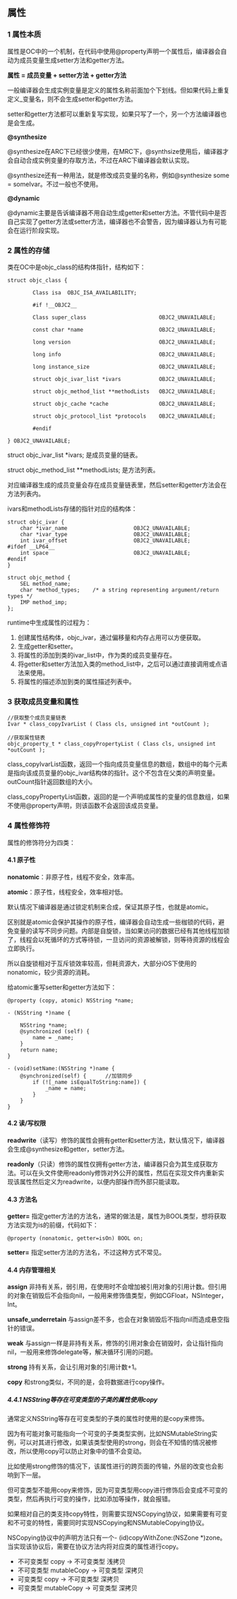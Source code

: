## 属性

### 1 属性本质

属性是OC中的一个机制，在代码中使用@property声明一个属性后，编译器会自动为成员变量生成setter方法和getter方法。

**属性 = 成员变量 + setter方法 + getter方法**

一般编译器会生成实例变量是定义的属性名称前面加个下划线。但如果代码上重复定义_变量名，则不会生成setter和getter方法。

setter和getter方法都可以重新复写实现，如果只写了一个，另一个方法编译器也是会生成。

**@synthesize**

@synthesize在ARC下已经很少使用，在MRC下，@synthsize使用后，编译器才会自动合成实例变量的存取方法，不过在ARC下编译器会默认实现。

@synthesize还有一种用法，就是修改成员变量的名称，例如@synthesize some = someIvar。不过一般也不使用。

**@dynamic**

@dynamic主要是告诉编译器不用自动生成getter和setter方法。不管代码中是否自己实现了getter方法或setter方法，编译器也不会警告，因为编译器认为有可能会在运行阶段实现。



### 2 属性的存储

类在OC中是objc_class的结构体指针，结构如下：

```
struct objc_class {

        Class isa  OBJC_ISA_AVAILABILITY;

        #if !__OBJC2__

        Class super_class                       OBJC2_UNAVAILABLE; 

        const char *name                        OBJC2_UNAVAILABLE; 

        long version                            OBJC2_UNAVAILABLE; 

        long info                               OBJC2_UNAVAILABLE; 

        long instance_size                      OBJC2_UNAVAILABLE; 

        struct objc_ivar_list *ivars            OBJC2_UNAVAILABLE; 

        struct objc_method_list **methodLists   OBJC2_UNAVAILABLE; 

        struct objc_cache *cache                OBJC2_UNAVAILABLE; 

        struct objc_protocol_list *protocols    OBJC2_UNAVAILABLE; 

        #endif

} OBJC2_UNAVAILABLE; 
```

struct objc_ivar_list *ivars; 是成员变量的链表。

struct objc_method_list **methodLists; 是方法列表。

对应编译器生成的成员变量会存在成员变量链表里，然后setter和getter方法会在方法列表内。

ivars和methodLists存储的指针对应的结构体：

```
struct objc_ivar {
    char *ivar_name                     OBJC2_UNAVAILABLE;
    char *ivar_type                     OBJC2_UNAVAILABLE;
    int ivar_offset                     OBJC2_UNAVAILABLE;
#ifdef __LP64__
    int space                           OBJC2_UNAVAILABLE;
#endif
}  
```

```
struct objc_method {
    SEL method_name;
    char *method_types;    /* a string representing argument/return types */
    IMP method_imp;
};
```

runtime中生成属性的过程为：

1. 创建属性结构体，objc_ivar，通过偏移量和内存占用可以方便获取。
2. 生成getter和setter。
3. 将属性的添加到类的ivar_list中，作为类的成员变量存在。
4. 将getter和setter方法加入类的method_list中，之后可以通过直接调用或点语法来使用。
5. 将属性的描述添加到类的属性描述列表中。



### 3 获取成员变量和属性

```
//获取整个成员变量链表
Ivar * class_copyIvarList ( Class cls, unsigned int *outCount );

//获取属性链表
objc_property_t * class_copyPropertyList ( Class cls, unsigned int *outCount );
```



class_copyIvarList函数，返回一个指向成员变量信息的数组，数组中的每个元素是指向该成员变量的objc_ivar结构体的指针。这个不包含在父类的声明变量。outCount指针返回数组的大小。

class_copyPropertyList函数，返回的是一个声明成属性的变量的信息数组，如果不使用@property声明，则该函数不会返回该成员变量。



### 4 属性修饰符

属性的修饰符分为四类：

#### 4.1 原子性

**nonatomic**：非原子性，线程不安全，效率高。

**atomic**：原子性，线程安全，效率相对低。

默认情况下编译器是通过锁定机制来合成，保证其原子性，也就是atomic。

区别就是atomic会保护其操作的原子性，编译器会自动生成一些枷锁的代码，避免变量的读写不同步问题。内部是自旋锁，当如果访问的数据已经有其他线程加锁了，线程会以死循环的方式等待锁，一旦访问的资源被解锁，则等待资源的线程会立即执行。

所以自旋锁相对于互斥锁效率较高，但耗资源大，大部分iOS下使用的nonatomic，较少资源的消耗。

给atomic重写setter和getter方法如下：

```
@property (copy, atomic) NSString *name;

- (NSString *)name {

    NSString *name;
    @synchronized (self) {
        name = _name;
    }
    return name;
}

- (void)setName:(NSString *)name {
    @synchronized(self) {      //加锁同步
        if (![_name isEqualToString:name]) {
            _name = name;
        }
    }
}
```



#### 4.2 读/写权限

**readwrite**（读写）修饰的属性会拥有getter和setter方法，默认情况下，编译器会生成@synthesize和getter，setter方法。

**readonly**（只读）修饰的属性仅拥有getter方法，编译器只会为其生成获取方法。可以在头文件使用readonly修饰对外公开的属性，然后在实现文件内重新实现该属性然后定义为readwrite，以便内部操作而外部只能读取。



#### 4.3 方法名

**getter=<name>** 指定getter方法的方法名，通常的做法是，属性为BOOL类型，想将获取方法实现为is的前缀，代码如下：

```
@property (nonatomic, getter=isOn) BOOL on;
```

**setter=<name>** 指定setter方法的方法名，不过这种方式不常见。



#### 4.4 内存管理相关

**assign** 非持有关系，弱引用，在使用时不会增加被引用对象的引用计数。但引用的对象在销毁后不会指向nil，一般用来修饰值类型，例如CGFloat，NSInteger，Int。

**unsafe_underretain** 与assign差不多，也会在对象销毁后不指向nil而造成悬空指针的错误。

**weak** 与assign一样是非持有关系，修饰的引用对象会在销毁时，会让指针指向nil，一般用来修饰delegate等，解决循环引用的问题。

**strong** 持有关系，会让引用对象的引用计数+1。

**copy** 和strong类似，不同的是，会将数据进行copy操作。



##### 4.4.1 NSString等存在可变类型的子类的属性使用copy

通常定义NSString等存在可变类型的子类的属性时使用的是copy来修饰。

因为有可能对象可能指向一个可变的子类类型实例，比如NSMutableString实例，可以对其进行修改，如果该类型使用的strong，则会在不知情的情况被修改，所以使用copy可以防止对象中的值不会变动。

比如使用strong修饰的情况下，该属性进行的跨页面的传输，外层的改变也会影响到下一层。

但可变类型不能用copy来修饰，因为可变类型用copy进行修饰后会变成不可变的类型，然后再执行可变的操作，比如添加等操作，就会报错。

如果相对自己的类支持copy特性，则需要实现NSCopying协议，如果需要有可变和不可变的特性，需要同时实现NSCopying和NSMutableCopying协议。

NSCopying协议中的声明方法只有一个- (id)copyWithZone:(NSZone *)zone。当实现该协议后，需要在协议方法内将对应类的属性进行copy。

- 不可变类型 copy                 -> 不可变类型  浅拷贝
- 不可变类型 mutableCopy -> 可变类型      深拷贝
- 可变类型 copy                     -> 不可变类型  深拷贝
- 可变类型 mutableCopy     -> 可变类型      深拷贝 